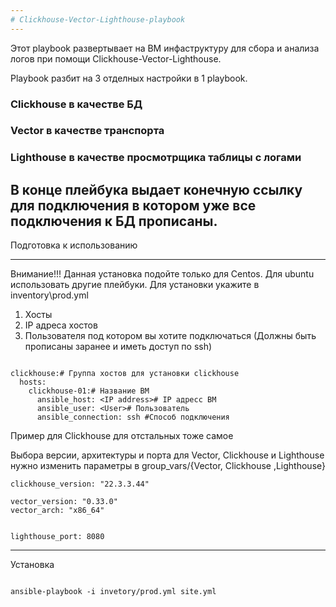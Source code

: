 ```yaml
--- 
# Clickhouse-Vector-Lighthouse-playbook
---
```


Этот playbook развертывает на ВМ инфаструктуру для сбора и анализа логов при помощи Clickhouse-Vector-Lighthouse.

Playbook разбит на 3 отделных настройки в 1 playbook.
### Clickhouse в качестве БД
### Vector в качестве транспорта
### Lighthouse в качестве просмотрщика таблицы с логами


В конце плейбука выдает конечную ссылку для подключения в котором уже все подключения к БД прописаны. 
---

Подготовка к использованию

---
Внимание!!! Данная установка подойте только для Centos. Для ubuntu использовать другие плейбуки. 
Для установки укажите в inventory\prod.yml 
1. Хосты
2. IP адреса хостов 
3.  Пользователя под котором вы хотите подключаться (Должны быть прописаны заранее и иметь доступ по ssh)

```shell

clickhouse:# Группа хостов для установки clickhouse 
  hosts:
    clickhouse-01:# Название ВМ
      ansible_host: <IP address># IP адресс ВМ
      ansible_user: <User># Пользователь 
      ansible_connection: ssh #Способ подключения 

```
Пример для Clickhouse для отстальных тоже самое 


Выбора версии, архитектуры и порта для  Vector, Clickhouse и Lighthouse нужно изменить параметры в group_vars/{Vector, Clickhouse ,Lighthouse}
```shell
clickhouse_version: "22.3.3.44"

vector_version: "0.33.0"
vector_arch: "x86_64"


lighthouse_port: 8080

```
---
 Установка 

```shell

ansible-playbook -i invetory/prod.yml site.yml

```
